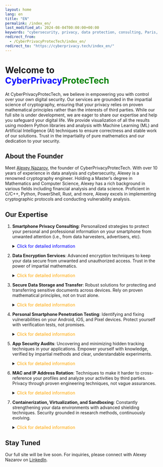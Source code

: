 ```yaml
---
layout: home
lang: en
title: "EN"
permalink: /index_en/
last_modified_at: 2024-08-04T00:00:00+00:00
keywords: "cybersecurity, privacy, data protection, consulting, Paris, Alexey Nazarov, CyberPrivacyProtecTech, digital security, cryptography, artificial intelligence, machine learning, data protection, security audit, penetration testing, MAC and IP address rotation, containerization, virtualization, sandboxing, encryption services, vulnerability analysis, smartphone privacy, cybersecurity consulting, cybersecurity in Paris, mobile device security, Android security, Android penetration testing, iOS security, mobile app security"
redirect_from:
  - /CyberPrivacyProtecTech/index_en/
redirect_to: "https://cyberprivacy.tech/index_en/"
---
```


# Welcome to <span style="color: blue;">CyberPrivacy</span><span style="color: green;">ProtecTech</span>

At CyberPrivacyProtecTech, we believe in empowering you with control over your own digital security. Our services are grounded in the impartial science of cryptography, ensuring that your privacy relies on proven mathematical principles rather than the interests of third parties. While our full site is under development, we are eager to share our expertise and help you safeguard your digital life. We provide visualization of all the results using modern Python libraries and analysis with Machine Learning (ML) and Artificial Intelligence (AI) techniques to ensure correctness and stable work of our solutions. Trust in the impartiality of pure mathematics and our dedication to your security.

## About the Founder

Meet [Alexey Nazarov](https://www.linkedin.com/in/alexeinazarov), the founder of CyberPrivacyProtecTech. With over 10 years of experience in data analysis and cybersecurity, Alexey is a renowned cryptography engineer. Holding a Master’s degree in Mathematics and Computer Science, Alexey has a rich background in various fields including financial analysis and data science. Proficient in C/C++, Python, PowerShell, Rust, and more, Alexey excels in implementing cryptographic protocols and conducting vulnerability analysis.

## Our Expertise

1. **Smartphone Privacy Consulting**: Personalized strategies to protect your personal and professional information on your smartphone from unwanted attention (i.e., from data harvesters, advertisers, etc).
   <details>
   <summary><span style="color: blue;">Click for detailed information</span></summary>
     <span style="color: blue;">Tailored strategies to safeguard your personal and professional information on your smartphone, ensuring the lowest probability of access by third-party agents in any ways and situations possible. Our solutions are validated using AI and ML to identify and mitigate potential threats proactively.</span>
   </details>

2. **Data Encryption Services**: Advanced encryption techniques to keep your data secure from unwanted and unauthorized access. Trust in the power of impartial mathematics.
   <details>
     <summary><span style="color: orange;">Click for detailed information</span></summary>
     <span style="color: blue;">Implementing advanced encryption techniques to keep your data secure from unauthorized access, including tailored cryptographic protocols for data transfer that are undecipherable by any intermediate providers, even VPN servers and supposedly secure internet channels and browsers, ensuring that only the recipient receives the information.</span>
   </details>

3. **Secure Data Storage and Transfer**: Robust solutions for protecting and transferring sensitive documents across devices. Rely on proven mathematical principles, not on trust alone.
   <details>
     <summary><span style="color: orange;">Click for detailed information</span></summary>
     <span style="color: blue;">Robust solutions to protect your sensitive documents and ensure secure access and transfer across different personal devices, including flash key card access encryption using the most professional modern techniques that protect you in any imaginable situation that could lead to the transfer of your data to third parties.</span>
   </details>

4. **Personal Smartphone Penetration Testing**: Identifying and fixing vulnerabilities on your Android, iOS, and Pixel devices. Protect yourself with verification tests, not promises.
   <details>
     <summary><span style="color: orange;">Click for detailed information</span></summary>
     <span style="color: blue;">Identify and remediate vulnerabilities on your Android, iOS, and Pixel devices with a unique combination of the applications you use before they can be exploited inadvertently or deliberately in ways that contradict your personal interests, even within the confines of application policies. Our testing processes are enhanced by AI to simulate various attack scenarios and ensure comprehensive coverage.</span>
   </details>

5. **App Security Audits**: Uncovering and minimizing hidden tracking techniques in your applications. Empower yourself with knowledge, verified by impartial methods and clear, understandable experiments.
   <details>
     <summary><span style="color: orange;">Click for detailed information</span></summary>
     <span style="color: blue;">Uncover hidden tracking techniques, revise them, and minimize their influence on your data privacy. Ensure your applications' usage complies with legal standards, including international and country-specific digital laws, and secure your digital activity simultaneously. Our audits leverage AI to detect anomalies and provide deeper insights into potential vulnerabilities.</span>
   </details>

6. **MAC and IP Address Rotation**: Techniques to make it harder to cross-reference your profiles and analyze your activities by third parties. Privacy through proven engineering techniques, not vague assurances.
   <details>
     <summary><span style="color: orange;">Click for detailed information</span></summary>
     <span style="color: blue;">Advanced privacy protection through professional techniques for maintaining MAC and IP address rotation tailored to mobile devices, making it more challenging for third parties to statistically cross-reference your profiles and gather data to analyze your activities for unsolicited services. We employ ML models to optimize rotation patterns and enhance privacy.</span>
   </details>

7. **Containerization, Virtualization, and Sandboxing**: Constantly strengthening your data environments with advanced shielding techniques. Security grounded in research methods, continuously evolving.
   <details>
     <summary><span style="color: orange;">Click for detailed information</span></summary>
     <span style="color: blue;">Fortify your data environments with unbreakable shielding, including setup and technical training for data-hungry smartphone applications and constant research and monitoring for new vulnerabilities, including after application updates and applications' legal policy changes. Our solutions are continuously refined using AI to adapt to emerging threats and maintain robust security.</span>
   </details>

## Stay Tuned

Our full site will be live soon. For inquiries, please connect with Alexey Nazarov on [LinkedIn](https://www.linkedin.com/in/alexeinazarov).


